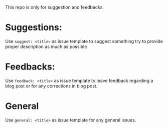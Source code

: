 This repo is only for suggestion and feedbacks.

# Suggestions:

Use `suggest: <title>` as issue template to suggest something
try to provide proper description as much as possible

# Feedbacks:

Use `feedback: <title>` as issue template to leave feedback regarding a blog post or for any corrections in blog post.

# General

Use `general: <title>` as issue template for any general issues.
